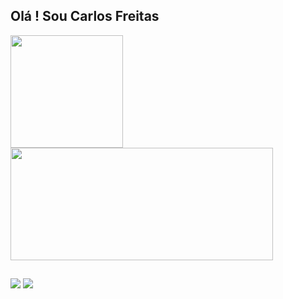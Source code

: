 ## Olá ! Sou Carlos Freitas
<div>
  <a href="https://github.com/Carlos0Skinet">
 <img height="180em" src="https://github-readme-stats.vercel.app/api?username=Carlos0Skinet&theme=blue-green"/>
  <img height="180em" width="420" src="https://github-readme-stats.vercel.app/api/top-langs/?username=Carlos0Skinet&theme=blue-green"/>
</div>


## 

<div> 
 
  
 	
 
  <a href = "mailto:carlosgabriel.business@outlook.com"><img src="https://img.shields.io/badge/-Gmail-%23333?style=for-the-badge&logo=gmail&logoColor=white" target="_blank"></a>
  <a href="https://www.linkedin.com/in/carlos-gabriel-dos-santos-freitas-1012211a3/" target="_blank"><img src="https://img.shields.io/badge/-LinkedIn-%230077B5?style=for-the-badge&logo=linkedin&logoColor=white" target="_blank"></a> 
 
 
</div>
  
